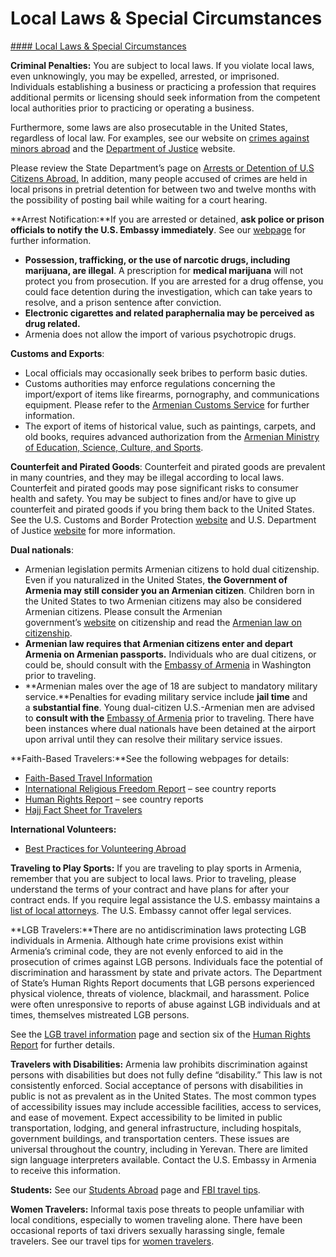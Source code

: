 # Local Laws & Special Circumstances

[#### Local Laws & Special Circumstances](javascript:void(0); "Local Laws & Special Circumstances")

**Criminal Penalties:** You are subject to local laws. If you violate local laws, even unknowingly, you may be expelled, arrested, or imprisoned. Individuals establishing a business or practicing a profession that requires additional permits or licensing should seek information from the competent local authorities prior to practicing or operating a business.

Furthermore, some laws are also prosecutable in the United States, regardless of local law. For examples, see our website on [crimes against minors abroad](http://travel.state.gov/content/passports/en/emergencies/arrest/criminalpenalties.html) and the [Department of Justice](http://www.justice.gov/usam/criminal-resource-manual-1617-extraterritorial-criminal-jurisdiction-18-usc-112-878-970-1116) website.

Please review the State Department’s page on [Arrests or Detention of U.S Citizens Abroad.](https://travel.state.gov/content/travel/en/international-travel/emergencies/arrest-detention.html) In addition, many people accused of crimes are held in local prisons in pretrial detention for between two and twelve months with the possibility of posting bail while waiting for a court hearing.

**Arrest Notification:**If you are arrested or detained, **ask police or prison officials to notify the U.S. Embassy immediately**. See our [webpage](http://travel.state.gov/content/passports/english/emergencies/arrest.html) for further information.

* **Possession, trafficking, or the use of narcotic drugs, including marijuana, are illegal**. A prescription for **medical marijuana** will not protect you from prosecution. If you are arrested for a drug offense, you could face detention during the investigation, which can take years to resolve, and a prison sentence after conviction.
* **Electronic cigarettes and related paraphernalia may be perceived as drug related.**
* Armenia does not allow the import of various psychotropic drugs.

**Customs and Exports**:

* Local officials may occasionally seek bribes to perform basic duties.
* Customs authorities may enforce regulations concerning the import/export of items like firearms, pornography, and communications equipment. Please refer to the [Armenian Customs Service](https://www.src.am/am) for further information.
* The export of items of historical value, such as paintings, carpets, and old books, requires advanced authorization from the [Armenian Ministry of Education, Science, Culture, and Sports](https://escs.am/en).

**Counterfeit and Pirated Goods**: Counterfeit and pirated goods are prevalent in many countries, and they may be illegal according to local laws. Counterfeit and pirated goods may pose significant risks to consumer health and safety. You may be subject to fines and/or have to give up counterfeit and pirated goods if you bring them back to the United States. See the U.S. Customs and Border Protection [website](https://www.cbp.gov/) and U.S. Department of Justice [website](https://www.justice.gov/) for more information.

**Dual nationals**:

* Armenian legislation permits Armenian citizens to hold dual citizenship. Even if you naturalized in the United States, **the Government of Armenia may still consider you an Armenian citizen**. Children born in the United States to two Armenian citizens may also be considered Armenian citizens. Please consult the Armenian government’s [website](https://www.mfa.am/en/citizenship/) on citizenship and read the [Armenian law on citizenship](http://parliament.am/legislation.php?sel=show&ID=1731&lang=eng).
* **Armenian law requires that Armenian citizens enter and depart Armenia on Armenian passports.** Individuals who are dual citizens, or could be, should consult with the [Embassy of Armenia](http://usa.mfa.am/en/) in Washington prior to traveling.
* **Armenian males over the age of 18 are subject to mandatory military service.**Penalties for evading military service include **jail time** and a **substantial fine**. Young dual-citizen U.S.-Armenian men are advised to **consult with the** [Embassy of Armenia](http://usa.mfa.am/en/) prior to traveling. There have been instances where dual nationals have been detained at the airport upon arrival until they can resolve their military service issues.

**Faith-Based Travelers:**See the following webpages for details:

* [Faith-Based Travel Information](https://travel.state.gov/content/passports/en/go/faith-based-travel.html)
* [International Religious Freedom Report](http://www.state.gov/j/drl/irf/rpt/index.htm) – see country reports
* [Human Rights Report](http://www.state.gov/j/drl/rls/hrrpt/) – see country reports
* [Hajj Fact Sheet for Travelers](http://travel.state.gov/content/passports/en/go/Hajj.html)

**International Volunteers:**

* [Best Practices for Volunteering Abroad](https://travel.state.gov/content/passports/en/go/volunteer.html)

**Traveling to Play Sports:** If you are traveling to play sports in Armenia, remember that you are subject to local laws. Prior to traveling, please understand the terms of your contract and have plans for after your contract ends. If you require legal assistance the U.S. embassy maintains a [list of local attorneys](https://am.usembassy.gov/u-s-citizen-services/attorneys/?_ga=2.27990715.669549644.1543507865-748600773.1498233143). The U.S. Embassy cannot offer legal services.

**LGB Travelers:**There are no antidiscrimination laws protecting LGB individuals in Armenia. Although hate crime provisions exist within Armenia’s criminal code, they are not evenly enforced to aid in the prosecution of crimes against LGB persons. Individuals face the potential of discrimination and harassment by state and private actors. The Department of State’s Human Rights Report documents that LGB persons experienced physical violence, threats of violence, blackmail, and harassment. Police were often unresponsive to reports of abuse against LGB individuals and at times, themselves mistreated LGB persons.

See the [LGB travel information](https://travel.state.gov/content/travel/en/international-travel/before-you-go/travelers-with-special-considerations/lgbti.html) page and section six of the [Human Rights Report](http://www.state.gov/j/drl/rls/hrrpt/) for further details.

**Travelers with Disabilities:** Armenia law prohibits discrimination against persons with disabilities but does not fully define “disability.” This law is not consistently enforced. Social acceptance of persons with disabilities in public is not as prevalent as in the United States. The most common types of accessibility issues may include accessible facilities, access to services, and ease of movement. Expect accessibility to be limited in public transportation, lodging, and general infrastructure, including hospitals, government buildings, and transportation centers. These issues are universal throughout the country, including in Yerevan. There are limited sign language interpreters available. Contact the U.S. Embassy in Armenia to receive this information.

**Students:** See our [Students Abroad](http://travel.state.gov/content/studentsabroad/en.html) page and [FBI travel tips](https://ucr.fbi.gov/investigate/counterintelligence/student-brochure).

**Women Travelers:** Informal taxis pose threats to people unfamiliar with local conditions, especially to women traveling alone. There have been occasional reports of taxi drivers sexually harassing single, female travelers. See our travel tips for [women travelers](https://travel.state.gov/content/travel/en/international-travel/before-you-go/travelers-with-special-considerations/women-travelers.html).